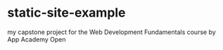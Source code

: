 # static-site-example
my capstone project for the Web Development Fundamentals course by App Academy Open
